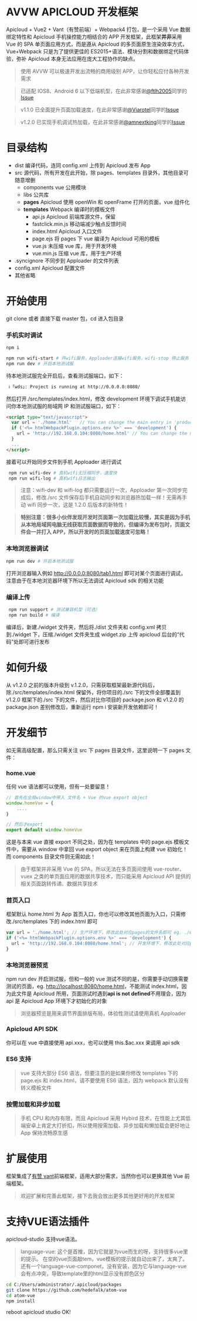# AVVW APICLOUD 开发框架

Apicloud + Vue2 + Vant（有赞前端）+ Webpack4 打包，是一个采用 Vue 数据绑定特性和 Apicloud 手机操控能力相结合的 APP 开发框架，此框架**并非**采用 Vue 的 SPA 单页面应用方式，而是遵从 Apicloud 的多页面原生渲染效率方式，Vue+Webpack 只是为了提供更佳的 ES2015+语法、模块分割和数据绑定代码体验，弥补 Apicloud 本身无法应用在庞大工程协作的缺点。

> 使用 AVVW 可以极速开发出流畅的商用级别 APP，让你轻松应付各种开发需求

> 已适配 IOS8、Android 6 以下低端机型，在此非常感谢[@ftlh2005](https://github.com/ftlh2005)同学的[Issue](https://github.com/grapewheel/avvw/issues/2#issue-404622819)

> v1.1.0 已全面提升页面加载速度，在此非常感谢[@Viarotel](https://github.com/Viarotel)同学的[Issue](https://github.com/grapewheel/avvw/issues/8)

> v1.2.0 已实现手机调试热加载，在此非常感谢[@amnextking](https://github.com/amnextking)同学的[Issue](https://github.com/grapewheel/avvw/issues/10)

# 目录结构

- dist 编译代码，连同 config.xml 上传到 Apicloud 发布 App
- src 源代码，所有开发在此开始，除 pages、templates 目录外，其他目录可随意增删
  - components vue 公用模块
  - libs 公共库
  - **pages** Apicloud 使用 openWin 和 openFrame 打开的页面，vue 组件化
  - **templates** Webpack 编译时的模板文件
    - api.js Apicloud 前端库源文件，保留
    - fastclick.min.js 移动端减少触点反馈时间
    - index.html Apicloud 入口文件
    - page.ejs 将 pages 下 vue 编译为 Apicloud 可用的模板
    - vue.js 未压缩 vue 库，用于开发环境
    - vue.min.js 压缩 vue 库，用于生产环境
- .syncignore 不同步到 Apploader 的文件列表
- config.xml Apicloud 配置文件
- 其他省略

# 开始使用

git clone 或者 直接下载 master 包，cd 进入包目录

### 手机实时调试

```bash
npm i

npm run wifi-start # 开wifi服务，Apploader连接wifi服务，wifi-stop 停止服务
npm run dev # 开启本地测试服
```

待本地测试服完全开启后，查看测试服端口，如下：

```bash
 ℹ ｢wds｣: Project is running at http://0.0.0.0:8080/
```

然后打开./src/templates/index.html，修改 development 环境下调试手机能访问你本地测试服的局域网 IP 和测试服端口，如下：

```html
<script type="text/javascript">
  var url = './home.html'   // You can change the main entry in 'production' ENV
  if ('<%= htmlWebpackPlugin.options.env %>' === 'development') {
    url = 'http://192.168.0.104:8080/home.html' // You can change the main entry in 'development' ENV
  }
  ...
</script>
```

接着可以开始同步文件到手机 Apploader 进行调试

```bash
 npm run wifi-dev # 真机wifi无压缩同步，速度快
 npm run wifi-log # 真机wifi日志输出
```

> 注意：wifi-dev 和 wifi-log 都只需要运行一次，Apploader 第一次同步完成后，修改./src 文件保存后手机自动同步和浏览器热加载一样！无需再手动 wifi 同步一次，这是 1.2.0 后版本的新特性！

> **特别注意：很多小伙伴发现开发时页面第一次加载比较慢，其实是因为手机从本地局域网电脑无线获取页面数据而导致的，但编译为发布包时，页面文件会一并打入 APP，所以开发时的页面加载速度可忽略！**

### 本地浏览器调试

```bash
npm run dev # 开启本地测试服
```

打开浏览器输入例如 http://0.0.0.0:8080/tab1.html 即可对某个页面进行调试，注意由于在本地浏览器环境下所以无法调试 Apicloud sdk 的相关功能

### 编译上传

```bash
 npm run support # 测试兼容机型（可选）
 npm run build # 编译
```

编译后，新建./widget 文件夹，然后将./dist 文件夹和 config.xml 拷贝到./widget 下，压缩./widget 文件夹生成 widget.zip 上传 apicloud 后台的“代码”处即可进行发布

# 如何升级

从 v1.2.0 之前的版本升级到 v.1.2.0，只需获取框架最新源代码后，除./src/templates/index.html 保留外，将你项目的./src 下的文件全部覆盖到 v1.2.0 框架下的./src 下的文件，然后对比你项目的 package.json 和 v1.2.0 的 package.json 差别修改后，重新运行 npm i 安装新开发依赖即可！

# 开发细节

如无需高级配置，那么只需关注 src 下 pages 目录文件，这里说明一下 pages 文件：

### home.vue

任何 vue 语法都可以使用，但有一处要留意！

```js
// 首先在全局window中带入 文件名 + Vue 的vue export object
window.homeVue = {
    ....
}

// 然后才export
export default window.homeVue
```

这是与本来 vue 直接 export 不同之处，因为在 templates 中的 page.ejs 模板文件中，需要从 window 中拿回 vue export object 来在页面上构建 vue 初始化！而 components 目录文件则无需如此！

> 由于框架并非采用 Vue 的 SPA，所以无法在多页面间使用 vue-router、vuex 之类的单页面应用的数据共享技术，而只能采用 Apicloud API 提供的相关页面跳转传递、数据共享技术

### 首页入口

框架默认 home.html 为 App 首页入口，你也可以修改其他页面为入口，只需修改./src/templates 下的 index.html 即可

```js
var url = './home.html'; // 生产环境下，修改此处对应pages的文件名即可 eg. ./main.html
if ('<%= htmlWebpackPlugin.options.env %>' === 'development') {
  url = 'http://192.168.0.104:8080/home.html'; // 开发环境下，修改此处对应pages的文件名即可 eg. ./main.html
}
```

### 本地浏览器预览

npm run dev 开启测试服，但和一般的 vue 测试不同的是，你需要手动切换需要测试的页面，eg. [http://localhost:8080/home.html](http://localhost:8080/home.html)，不能测试 index.html，因为此文件是 Apicloud 所用，页面测试时遇到**api is not defined**不用理会，因为 api 是 Apicloud App 环境下才初始化的对象

> 浏览器预览是用来调节界面排版布局，体验性测试请使用真机 Apploader

### Apicloud API SDK

你可以在 vue 中直接使用 api.xxx，也可以使用 this.\$ac.xxx 来调用 api sdk

### ES6 支持

> vue 支持大部分 ES6 语法，但要注意的是如果你修改 templates 下的 page.ejs 和 index.html，请不要使用 ES6 语法，因为 webpack 默认没有转义模板文件

### 按需加载和异步加载

> 手机 CPU 和内存有限，而且 Apicloud 采用 Hybird 技术，在性能上尤其低端安卓上肯定大打折扣，所以使用按需加载、异步加载和懒加载会更好地让 App 保持流畅原生感

# 扩展使用

框架集成了[有赞 vant](https://youzan.github.io/vant/1.x/#/zh-CN/intro)前端框架，适用大部分需求，当然你也可以更换其他 Vue 前端框架。

> 欢迎扩展和完善此框架，接下去我会放出更多其他更好用的开发框架

# 支持VUE语法插件
apicloud-studio 支持vue语法。
> language-vue: 
这个是首推，因为它就是为vue而生的呀，支持很多vue里的提示。
在空的vue页面敲tem，vue模板的提示就自动出来了，太爽了。
还有一个language-vue-componet，没有安装，因为它与language-vue会有点冲突，导致template里的html显示没有颜色区分

```bash
cd C:/Users/administrator/.apicloud/packages
git clone https://github.com/hedefalk/atom-vue
cd atom-vue
npm install
```
reboot apicloud studio OK!
